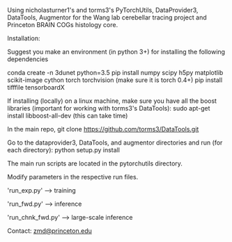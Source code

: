 Using nicholasturner1's and torms3's PyTorchUtils, DataProvider3, DataTools, Augmentor for the Wang lab cerebellar tracing project and Princeton BRAIN COGs histology core.

Installation:

Suggest you make an environment (in python 3+) for installing the following dependencies

conda create -n 3dunet python=3.5
pip install numpy scipy h5py matplotlib scikit-image cython torch torchvision (make sure it is torch 0.4+)
pip install tifffile tensorboardX

If installing (locally) on a linux machine, make sure you have all the boost libraries (important for working with torms3's DataTools):
sudo apt-get install libboost-all-dev (this can take time)

In the main repo, git clone https://github.com/torms3/DataTools.git

Go to the dataprovider3, DataTools, and augmentor directories and run (for each directory):
python setup.py install

The main run scripts are located in the pytorchutils directory.

Modify parameters in the respective run files.

'run_exp.py' --> training

'run_fwd.py' --> inference

'run_chnk_fwd.py' --> large-scale inference

Contact: zmd@princeton.edu
